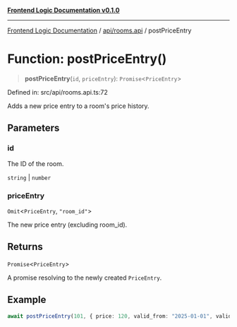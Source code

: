 [**Frontend Logic Documentation v0.1.0**](../../../README.md)

***

[Frontend Logic Documentation](../../../modules.md) / [api/rooms.api](../README.md) / postPriceEntry

# Function: postPriceEntry()

> **postPriceEntry**(`id`, `priceEntry`): `Promise`\<`PriceEntry`\>

Defined in: src/api/rooms.api.ts:72

Adds a new price entry to a room's price history.

## Parameters

### id

The ID of the room.

`string` | `number`

### priceEntry

`Omit`\<`PriceEntry`, `"room_id"`\>

The new price entry (excluding room_id).

## Returns

`Promise`\<`PriceEntry`\>

A promise resolving to the newly created `PriceEntry`.

## Example

```ts
await postPriceEntry(101, { price: 120, valid_from: "2025-01-01", valid_to: "2025-01-31" });
```
